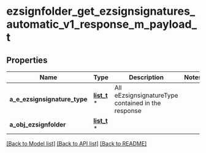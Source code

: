 # ezsignfolder_get_ezsignsignatures_automatic_v1_response_m_payload_t

## Properties
Name | Type | Description | Notes
------------ | ------------- | ------------- | -------------
**a_e_ezsignsignature_type** | [**list_t**](field_e_ezsignsignature_type.md) \* | All eEzsignsignatureType contained in the response | 
**a_obj_ezsignfolder** | [**list_t**](custom_ezsignfolder_ezsignsignatures_automatic_response.md) \* |  | 

[[Back to Model list]](../README.md#documentation-for-models) [[Back to API list]](../README.md#documentation-for-api-endpoints) [[Back to README]](../README.md)


